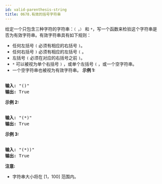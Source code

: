 ```yaml
---
id: valid-parenthesis-string
title: 0678.有效的括号字符串
---
```

给定一个只包含三种字符的字符串：<code>（ </code>，<code>）</code> 和 <code>*</code>，写一个函数来检验这个字符串是否为有效字符串。有效字符串具有如下规则：

- 任何左括号 <code>(</code> 必须有相应的右括号 <code>)</code>。
- 任何右括号 <code>)</code> 必须有相应的左括号 <code>(</code> 。
- 左括号 <code>(</code> 必须在对应的右括号之前 <code>)</code>。
- <code>*</code> 可以被视为单个右括号 <code>)</code> ，或单个左括号 <code>(</code> ，或一个空字符串。
- 一个空字符串也被视为有效字符串。
**示例 1:**


<pre><br/><strong>输入:</strong> &#34;()&#34;<br/><strong>输出:</strong> True<br/></pre>

**示例 2:**


<pre><br/><strong>输入:</strong> &#34;(*)&#34;<br/><strong>输出:</strong> True<br/></pre>

**示例 3:**


<pre><br/><strong>输入:</strong> &#34;(*))&#34;<br/><strong>输出:</strong> True<br/></pre>

**注意:**

- 字符串大小将在 [1，100] 范围内。